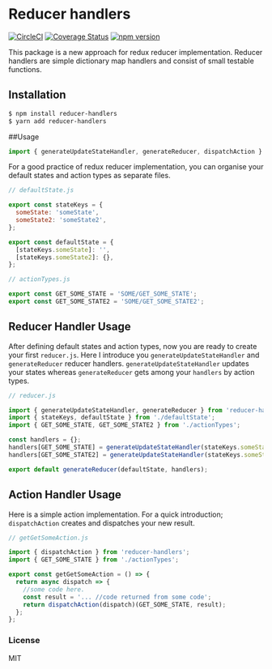 # Reducer handlers
[![CircleCI](https://circleci.com/gh/sulhadin/reducer-handlers.svg?style=svg)](https://circleci.com/gh/sulhadin/reducer-handlers)
[![Coverage Status](https://codecov.io/gh/sulhadin/reducer-handlers/branch/master/graph/badge.svg)](https://codecov.io/gh/sulhadin/reducer-handlers)
[![npm version](https://badge.fury.io/js/reducer-handlers.svg)](https://badge.fury.io/js/reducer-handlers)

This package is a new approach for redux reducer implementation. Reducer handlers are simple dictionary map handlers 
and consist of small testable functions.

## Installation
```bash
$ npm install reducer-handlers
$ yarn add reducer-handlers
```

##Usage
```javascript
import { generateUpdateStateHandler, generateReducer, dispatchAction } from 'reducer-handlers';
```

For a good practice of redux reducer implementation, you can organise your default states and action types as separate files.

````javascript
// defaultState.js

export const stateKeys = {
  someState: 'someState',
  someState2: 'someState2',
};

export const defaultState = {
  [stateKeys.someState]: '',
  [stateKeys.someState2]: {},
};
````

````javascript
// actionTypes.js

export const GET_SOME_STATE = 'SOME/GET_SOME_STATE';
export const GET_SOME_STATE2 = 'SOME/GET_SOME_STATE2';
````

## Reducer Handler Usage
After defining default states and action types, now you are ready to create your first `reducer.js`. 
Here I introduce you `generateUpdateStateHandler` and `generateReducer` reducer handlers.  `generateUpdateStateHandler`
updates your states whereas `generateReducer` gets among your `handlers` by action types.


```javascript
// reducer.js

import { generateUpdateStateHandler, generateReducer } from 'reducer-handlers';
import { stateKeys, defaultState } from './defaultState';
import { GET_SOME_STATE, GET_SOME_STATE2 } from './actionTypes';

const handlers = {};
handlers[GET_SOME_STATE] = generateUpdateStateHandler(stateKeys.someState);
handlers[GET_SOME_STATE2] = generateUpdateStateHandler(stateKeys.someState2);

export default generateReducer(defaultState, handlers);
```
## Action Handler Usage
Here is a simple action implementation. For a quick introduction; `dispatchAction` creates and dispatches your new result.
```javascript
// getGetSomeAction.js

import { dispatchAction } from 'reducer-handlers';
import { GET_SOME_STATE } from './actionTypes';

export const getGetSomeAction = () => {
  return async dispatch => {
    //some code here.
    const result = '... //code returned from some code';
    return dispatchAction(dispatch)(GET_SOME_STATE, result);
  };
};
```

### License

MIT
